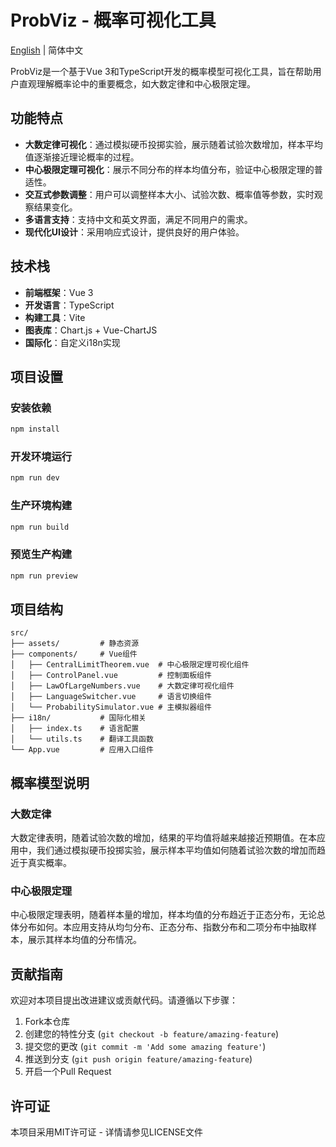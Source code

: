# ProbViz - 概率可视化工具

[English](./README_EN.md) | 简体中文

ProbViz是一个基于Vue 3和TypeScript开发的概率模型可视化工具，旨在帮助用户直观理解概率论中的重要概念，如大数定律和中心极限定理。

## 功能特点

- **大数定律可视化**：通过模拟硬币投掷实验，展示随着试验次数增加，样本平均值逐渐接近理论概率的过程。
- **中心极限定理可视化**：展示不同分布的样本均值分布，验证中心极限定理的普适性。
- **交互式参数调整**：用户可以调整样本大小、试验次数、概率值等参数，实时观察结果变化。
- **多语言支持**：支持中文和英文界面，满足不同用户的需求。
- **现代化UI设计**：采用响应式设计，提供良好的用户体验。

## 技术栈

- **前端框架**：Vue 3
- **开发语言**：TypeScript
- **构建工具**：Vite
- **图表库**：Chart.js + Vue-ChartJS
- **国际化**：自定义i18n实现

## 项目设置

### 安装依赖

```sh
npm install
```

### 开发环境运行

```sh
npm run dev
```

### 生产环境构建

```sh
npm run build
```

### 预览生产构建

```sh
npm run preview
```

## 项目结构

```
src/
├── assets/         # 静态资源
├── components/     # Vue组件
│   ├── CentralLimitTheorem.vue  # 中心极限定理可视化组件
│   ├── ControlPanel.vue         # 控制面板组件
│   ├── LawOfLargeNumbers.vue    # 大数定律可视化组件
│   ├── LanguageSwitcher.vue     # 语言切换组件
│   └── ProbabilitySimulator.vue # 主模拟器组件
├── i18n/           # 国际化相关
│   ├── index.ts    # 语言配置
│   └── utils.ts    # 翻译工具函数
└── App.vue         # 应用入口组件
```

## 概率模型说明

### 大数定律

大数定律表明，随着试验次数的增加，结果的平均值将越来越接近预期值。在本应用中，我们通过模拟硬币投掷实验，展示样本平均值如何随着试验次数的增加而趋近于真实概率。

### 中心极限定理

中心极限定理表明，随着样本量的增加，样本均值的分布趋近于正态分布，无论总体分布如何。本应用支持从均匀分布、正态分布、指数分布和二项分布中抽取样本，展示其样本均值的分布情况。

## 贡献指南

欢迎对本项目提出改进建议或贡献代码。请遵循以下步骤：

1. Fork本仓库
2. 创建您的特性分支 (`git checkout -b feature/amazing-feature`)
3. 提交您的更改 (`git commit -m 'Add some amazing feature'`)
4. 推送到分支 (`git push origin feature/amazing-feature`)
5. 开启一个Pull Request

## 许可证

本项目采用MIT许可证 - 详情请参见LICENSE文件
